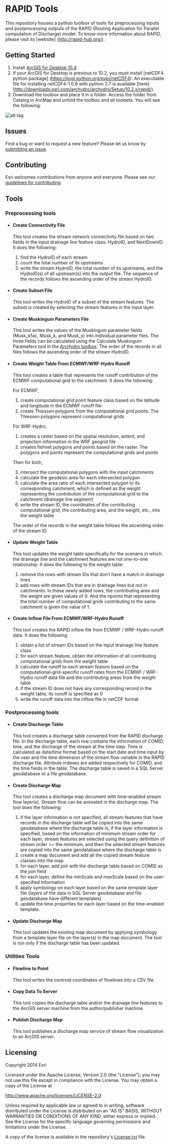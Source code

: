 # RAPID Tools

This repository houses a python toolbox of tools for preprocessing inputs and postprocessing outputs of the RAPID (Routing Application for Parallel computation of Discharge) model. To know more information about RAPID, please visit its [website] (http://rapid-hub.org/).

## Getting Started

1. Install [ArcGIS for Desktop 10.4](http://desktop.arcgis.com/en/arcmap/) 
2. If your ArcGIS for Desktop is previous to 10.2, you must install [netCDF4 python package] (https://pypi.python.org/pypi/netCDF4). An executable file for installing netCDF4-1.0.8 with python 2.7 is available [here] (http://downloads.esri.com/archydro/archydro/Setup/10.2.x/rapid/).
3. Download the toolbox and place it in a folder. Access the folder from Catalog in ArcMap and unfold the toolbox and all toolsets. You will see the following:

![alt tag](/toolbox_screenshot.png)

## Issues

Find a bug or want to request a new feature?  Please let us know by [submitting an issue](https://github.com/ArcGIS/RAPID_Tools/issues).

## Contributing

Esri welcomes contributions from anyone and everyone. Please see our [guidelines for contributing](https://github.com/esri/contributing).

## Tools

### Preprocessing tools

* #### Create Connectivity File
  This tool creates the stream network connectivity file based on two fields in the input drainage line feature class: HydroID, and     NextDownID. It does the following:

  1. find the HydroID of each stream
  2. count the total number of its upstreams
  3. write the stream HydroID, the total number of its upstreams, and the HydroID(s) of all upstream(s) into the output file. The    sequence of the records follows the ascending order of the stream HydroID.

* #### Create Subset File

  This tool writes the HydroID of a subset of the stream features. The subset is created by selecting the stream features in the input   layer.

* #### Create Muskingum Parameters File

  This tool writes the values of the Muskingum parameter fields (Musk_kfac, Musk_k, and Musk_x) into individual parameter files. The    three fields can be calculated using the Calculate Muskingum Parameters tool in the [ArcHydro toolbox](http://resources.arcgis.com/en/communities/hydro/01vn0000000s000000.htm). The order of the records    in all files follows the ascending order of the stream HydroID.

* #### Create Weight Table From ECMWF/WRF-Hydro Runoff

  This tool creates a table that represents the runoff contribution of the ECMWF computational grid to the catchment. It does the     following:

  For ECMWF,

  1. create computational grid point feature class based on the latitude and longitude in the ECMWF runoff file
  2. create Thiessen polygons from the computational grid points. The Thiessen polygons represent computational grids

  For WRF-Hydro,

  1. creates a raster based on the spatial resolution, extent, and projection information in the WRF geogrid file
  2. creates fishnet polygons and points based on the raster. The polygons and points represent the computational grids and points

  Then for both,

  3. intersect the computational polygons with the input catchments
  4. calculate the geodesic area for each intersected polygon
  5. calculate the area ratio of each intersected polygon to its corresponding catchment, which is defined as the weight representing   the contribution of the computational grid to the catchment (drainage line segment)
  6. write the stream ID, the coordinates of the contributing computational grid, the contributing area, and the weight, etc., into   the weight table

  The order of the records in the weight table follows the ascending order of the stream ID.

* #### Update Weight Table

  This tool updates the weight table specifically for the scenario in which the drainage line and the catchment features are not    one-to-one relationship. It does the following to the weight table:
  
  1. remove the rows with stream IDs that don’t have a match in drainage lines
  2. add rows with stream IDs that are in drainage lines but not in catchments. In these newly added rows, the contributing area and  the weight are given values of 0. And the npoints that representing the total number of computational grids contributing to the same catchment is given the value of 1. 

* #### Create Inflow File From ECMWF/WRF-Hydro Runoff

  This tool creates the RAPID inflow file from ECMWF / WRF-Hydro runoff data. It does the following:
  
  1. obtain a list of stream IDs based on the input drainage line feature class
  2. for each stream feature, obtain the information of all contributing computational grids from the weight table
  3. calculate the runoff to each stream feature based on the computational-grid-specific runoff rates from the ECMWF / WRF-Hydro runoff data file and the contributing areas from the weight table
  4. if the stream ID does not have any corresponding record in the weight table, its runoff is specified as 0
  5. write the runoff data into the inflow file in netCDF format

### Postprocessing tools

* #### Create Discharge Table

  This tool creates a discharge table converted from the RAPID discharge file. In the discharge table, each row contains the   information of COMID, time, and the discharge of the stream at the time step. Time is calculated as date/time format based on the start date and time input by the user and the time dimension of the stream flow variable in the RAPID discharge file. Attribute indexes are added respectively for COMID, and the time fields in the table. The discharge table is saved in a SQL Server geodatabase or a file geodatabase.

* #### Create Discharge Map

  This tool creates a discharge map document with time-enabled stream flow layer(s). Stream flow can be animated in the discharge map. The tool does the following:

  1. if the layer information is not specified, all stream features that have records in the discharge table will be copied into the  same geodatabase where the discharge table is; if the layer information is specified, based on the information of minimum stream order for each layer, stream features are selected using the query definition of stream order >= the minimum, and then the selected stream features are copied into the same geodatabase where the discharge table is
  2. create a map document and add all the copied stream feature classes into the map
  3. for each layer, add join with the discharge table based on COMID as the join field
  4. for each layer, define the minScale and maxScale based on the user-specified information
  5. apply symbology on each layer based on the same template layer file (layers of the data in SQL Server geodatabase and file geodatabase have different templates)
  6. update the time properties for each layer based on the time-enabled template.
 
* #### Update Discharge Map

  This tool updates the existing map document by applying symbology from a template layer file on the layer(s) in the map document. The tool is run only if the discharge table has been updated.

### Utilities Tools

* #### Flowline to Point

  This tool writes the centroid coordinates of flowlines into a CSV file.

* #### Copy Data To Server

  This tool copies the discharge table and/or the drainage line features to the ArcGIS server machine from the author/publisher machine.

* #### Publish Discharge Map

  This tool publishes a discharge map service of stream flow visualization to an ArcGIS server.

## Licensing
Copyright 2014 Esri

Licensed under the Apache License, Version 2.0 (the "License");
you may not use this file except in compliance with the License.
You may obtain a copy of the License at

   http://www.apache.org/licenses/LICENSE-2.0

Unless required by applicable law or agreed to in writing, software
distributed under the License is distributed on an "AS IS" BASIS,
WITHOUT WARRANTIES OR CONDITIONS OF ANY KIND, either express or implied.
See the License for the specific language governing permissions and
limitations under the License.

A copy of the license is available in the repository's [License.txt](/LICENSE) file.
